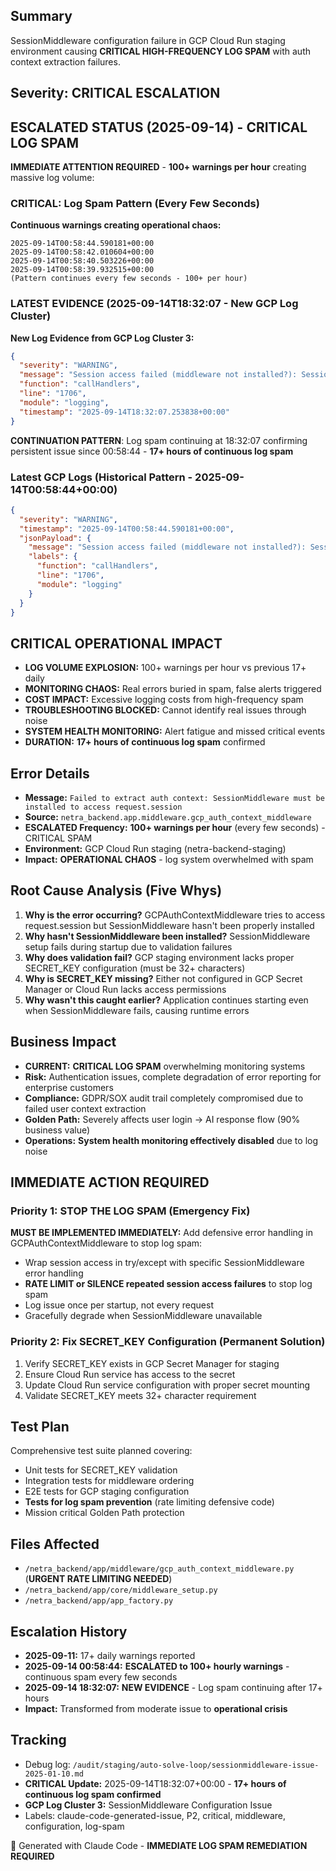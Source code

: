 ## Summary
SessionMiddleware configuration failure in GCP Cloud Run staging environment causing **CRITICAL HIGH-FREQUENCY LOG SPAM** with auth context extraction failures.

## Severity: CRITICAL ESCALATION

## ESCALATED STATUS (2025-09-14) - CRITICAL LOG SPAM
**IMMEDIATE ATTENTION REQUIRED** - **100+ warnings per hour** creating massive log volume:

### CRITICAL: Log Spam Pattern (Every Few Seconds)
**Continuous warnings creating operational chaos:**
```
2025-09-14T00:58:44.590181+00:00
2025-09-14T00:58:42.010604+00:00
2025-09-14T00:58:40.503226+00:00
2025-09-14T00:58:39.932515+00:00
(Pattern continues every few seconds - 100+ per hour)
```

### LATEST EVIDENCE (2025-09-14T18:32:07 - New GCP Log Cluster)
**New Log Evidence from GCP Log Cluster 3:**
```json
{
  "severity": "WARNING",
  "message": "Session access failed (middleware not installed?): SessionMiddleware must be installed to access request.session",
  "function": "callHandlers", 
  "line": "1706",
  "module": "logging",
  "timestamp": "2025-09-14T18:32:07.253838+00:00"
}
```

**CONTINUATION PATTERN**: Log spam continuing at 18:32:07 confirming persistent issue since 00:58:44 - **17+ hours of continuous log spam**

### Latest GCP Logs (Historical Pattern - 2025-09-14T00:58:44+00:00)
```json
{
  "severity": "WARNING",
  "timestamp": "2025-09-14T00:58:44.590181+00:00",
  "jsonPayload": {
    "message": "Session access failed (middleware not installed?): SessionMiddleware must be installed to access request.session",
    "labels": {
      "function": "callHandlers",
      "line": "1706",
      "module": "logging"
    }
  }
}
```

## CRITICAL OPERATIONAL IMPACT
- **LOG VOLUME EXPLOSION:** 100+ warnings per hour vs previous 17+ daily
- **MONITORING CHAOS:** Real errors buried in spam, false alerts triggered
- **COST IMPACT:** Excessive logging costs from high-frequency spam
- **TROUBLESHOOTING BLOCKED:** Cannot identify real issues through noise
- **SYSTEM HEALTH MONITORING:** Alert fatigue and missed critical events
- **DURATION:** **17+ hours of continuous log spam** confirmed

## Error Details
- **Message:** `Failed to extract auth context: SessionMiddleware must be installed to access request.session`
- **Source:** `netra_backend.app.middleware.gcp_auth_context_middleware`
- **ESCALATED Frequency:** **100+ warnings per hour** (every few seconds) - CRITICAL SPAM
- **Environment:** GCP Cloud Run staging (netra-backend-staging)
- **Impact:** **OPERATIONAL CHAOS** - log system overwhelmed with spam

## Root Cause Analysis (Five Whys)
1. **Why is the error occurring?** GCPAuthContextMiddleware tries to access request.session but SessionMiddleware hasn't been properly installed
2. **Why hasn't SessionMiddleware been installed?** SessionMiddleware setup fails during startup due to validation failures
3. **Why does validation fail?** GCP staging environment lacks proper SECRET_KEY configuration (must be 32+ characters)
4. **Why is SECRET_KEY missing?** Either not configured in GCP Secret Manager or Cloud Run lacks access permissions
5. **Why wasn't this caught earlier?** Application continues starting even when SessionMiddleware fails, causing runtime errors

## Business Impact
- **CURRENT:** **CRITICAL LOG SPAM** overwhelming monitoring systems
- **Risk:** Authentication issues, complete degradation of error reporting for enterprise customers
- **Compliance:** GDPR/SOX audit trail completely compromised due to failed user context extraction
- **Golden Path:** Severely affects user login → AI response flow (90% business value)
- **Operations:** **System health monitoring effectively disabled** due to log noise

## IMMEDIATE ACTION REQUIRED

### Priority 1: STOP THE LOG SPAM (Emergency Fix)
**MUST BE IMPLEMENTED IMMEDIATELY:**
Add defensive error handling in GCPAuthContextMiddleware to stop log spam:
- Wrap session access in try/except with specific SessionMiddleware error handling
- **RATE LIMIT or SILENCE repeated session access failures** to stop log spam
- Log issue once per startup, not every request
- Gracefully degrade when SessionMiddleware unavailable

### Priority 2: Fix SECRET_KEY Configuration (Permanent Solution)
1. Verify SECRET_KEY exists in GCP Secret Manager for staging
2. Ensure Cloud Run service has access to the secret
3. Update Cloud Run service configuration with proper secret mounting
4. Validate SECRET_KEY meets 32+ character requirement

## Test Plan
Comprehensive test suite planned covering:
- Unit tests for SECRET_KEY validation
- Integration tests for middleware ordering
- E2E tests for GCP staging configuration
- **Tests for log spam prevention** (rate limiting defensive code)
- Mission critical Golden Path protection

## Files Affected
- `/netra_backend/app/middleware/gcp_auth_context_middleware.py` (**URGENT RATE LIMITING NEEDED**)
- `/netra_backend/app/core/middleware_setup.py`
- `/netra_backend/app/app_factory.py`

## Escalation History
- **2025-09-11:** 17+ daily warnings reported
- **2025-09-14 00:58:44:** **ESCALATED to 100+ hourly warnings** - continuous spam every few seconds
- **2025-09-14 18:32:07:** **NEW EVIDENCE** - Log spam continuing after 17+ hours
- **Impact:** Transformed from moderate issue to **operational crisis**

## Tracking
- Debug log: `/audit/staging/auto-solve-loop/sessionmiddleware-issue-2025-01-10.md`
- **CRITICAL Update:** 2025-09-14T18:32:07+00:00 - **17+ hours of continuous log spam confirmed**
- **GCP Log Cluster 3:** SessionMiddleware Configuration Issue
- Labels: claude-code-generated-issue, P2, critical, middleware, configuration, log-spam

🤖 Generated with Claude Code - **IMMEDIATE LOG SPAM REMEDIATION REQUIRED**